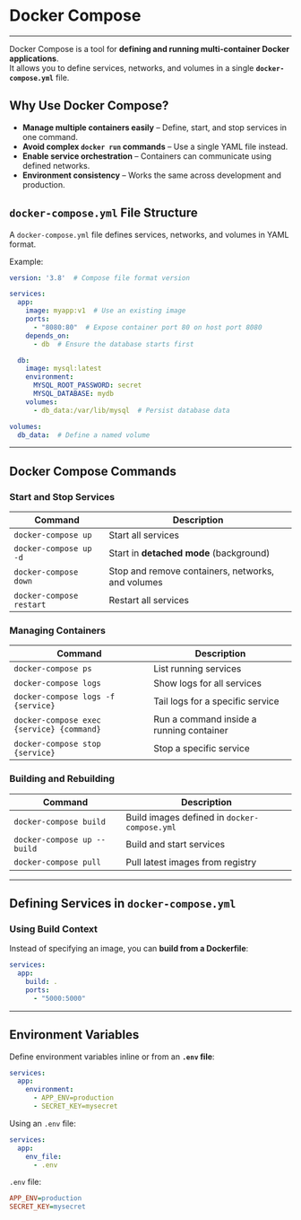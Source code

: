 # Docker Compose

---

Docker Compose is a tool for **defining and running multi-container Docker applications**.  
It allows you to define services, networks, and volumes in a single **`docker-compose.yml`** file.


## Why Use Docker Compose?

- **Manage multiple containers easily** – Define, start, and stop services in one command.
- **Avoid complex `docker run` commands** – Use a single YAML file instead.
- **Enable service orchestration** – Containers can communicate using defined networks.
- **Environment consistency** – Works the same across development and production.


## `docker-compose.yml` File Structure

A `docker-compose.yml` file defines services, networks, and volumes in YAML format.

Example:

```yaml
version: '3.8'  # Compose file format version  

services:  
  app:  
    image: myapp:v1  # Use an existing image  
    ports:  
      - "8080:80"  # Expose container port 80 on host port 8080  
    depends_on:  
      - db  # Ensure the database starts first  

  db:  
    image: mysql:latest  
    environment:  
      MYSQL_ROOT_PASSWORD: secret  
      MYSQL_DATABASE: mydb  
    volumes:  
      - db_data:/var/lib/mysql  # Persist database data  

volumes:  
  db_data:  # Define a named volume  
```  

---

## Docker Compose Commands

### Start and Stop Services

| Command | Description |
|---------|-------------|
| `docker-compose up` | Start all services |
| `docker-compose up -d` | Start in **detached mode** (background) |
| `docker-compose down` | Stop and remove containers, networks, and volumes |
| `docker-compose restart` | Restart all services |

### Managing Containers

| Command | Description |
|---------|-------------|
| `docker-compose ps` | List running services |
| `docker-compose logs` | Show logs for all services |
| `docker-compose logs -f {service}` | Tail logs for a specific service |
| `docker-compose exec {service} {command}` | Run a command inside a running container |
| `docker-compose stop {service}` | Stop a specific service |

### Building and Rebuilding

| Command | Description |
|---------|-------------|
| `docker-compose build` | Build images defined in `docker-compose.yml` |
| `docker-compose up --build` | Build and start services |
| `docker-compose pull` | Pull latest images from registry |

---

## Defining Services in `docker-compose.yml`

### Using Build Context
Instead of specifying an image, you can **build from a Dockerfile**:

```yaml
services:  
  app:  
    build: .  
    ports:  
      - "5000:5000"  
```

---

## Environment Variables
Define environment variables inline or from an **`.env` file**:

```yaml
services:  
  app:  
    environment:  
      - APP_ENV=production  
      - SECRET_KEY=mysecret  
```

Using an `.env` file:

```yaml
services:  
  app:  
    env_file:  
      - .env  
``` 

`.env` file:  
```ini
APP_ENV=production
SECRET_KEY=mysecret
```
